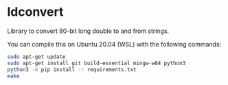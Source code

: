 # ldconvert

Library to convert 80-bit long double to and from strings.

You can compile this on Ubuntu 20.04 (WSL) with the following commands:

```bash
sudo apt-get update
sudo apt-get install git build-essential mingw-w64 python3
python3 -m pip install -r requirements.txt
make
```
